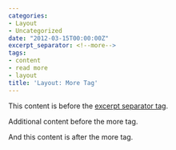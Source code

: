 ```yaml
---
categories:
- Layout
- Uncategorized
date: "2012-03-15T00:00:00Z"
excerpt_separator: <!--more-->
tags:
- content
- read more
- layout
title: 'Layout: More Tag'
---
```


This content is before the [excerpt separator tag](http://jekyllrb.com/docs/posts/#post-excerpts).

Additional content before the more tag.

<!--more-->

And this content is after the more tag.